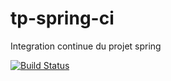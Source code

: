 # tp-spring-ci
Integration continue du projet spring


[![Build Status](https://travis-ci.org/Ludwig-POEJAVA/tp-spring-ci.svg?branch=master)](https://travis-ci.org/Ludwig-POEJAVA/tp-spring-ci)
